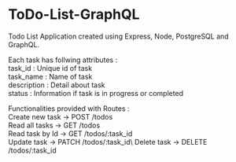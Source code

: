 # ToDo-List-GraphQL

Todo List Application created using Express, Node, PostgreSQL and GraphQL.

Each task has follwing attributes :\
task_id : Unique id of task\
task_name : Name of task\
description : Detail about task\
status : Information if task is in progress or completed


Functionalities provided with Routes :\
Create new task -> POST /todos\
Read all tasks -> GET /todos\
Read task by Id -> GET /todos/:task_id\
Update task -> PATCH /todos/:task_id\ 
Delete task -> DELETE /todos/:task_id
